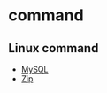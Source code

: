 # command
## Linux command

* [MySQL](https://github.com/zohac/command/blob/master/mysql.md)
* [Zip](https://github.com/zohac/command/blob/master/zip.md)
